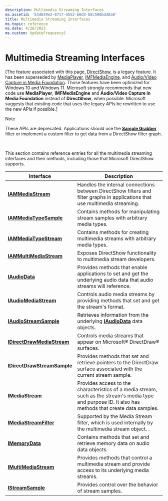 ```yaml
---
description: Multimedia Streaming Interfaces
ms.assetid: '53d639e2-8717-4552-b0d3-b8c500bd38a8'
title: Multimedia Streaming Interfaces
ms.topic: reference
ms.date: 4/26/2023
ms.custom: UpdateFrequency5
---
```


# Multimedia Streaming Interfaces

\[The feature associated with this page, [DirectShow](/windows/win32/directshow/directshow), is a legacy feature. It has been superseded by [MediaPlayer](/uwp/api/Windows.Media.Playback.MediaPlayer), [IMFMediaEngine](/windows/win32/api/mfmediaengine/nn-mfmediaengine-imfmediaengine), and [Audio/Video Capture in Media Foundation](/windows/win32/medfound/audio-video-capture-in-media-foundation). Those features have been optimized for Windows 10 and Windows 11. Microsoft strongly recommends that new code use **MediaPlayer**, **IMFMediaEngine** and **Audio/Video Capture in Media Foundation** instead of **DirectShow**, when possible. Microsoft suggests that existing code that uses the legacy APIs be rewritten to use the new APIs if possible.\]

> [!Note]  
> These APIs are deprecated. Applications should use the [**Sample Grabber**](sample-grabber-filter.md) filter or implement a custom filter to get data from a DirectShow filter graph.

 

This section contains reference entries for all the multimedia streaming interfaces and their methods, including those that Microsoft DirectShow supports.



| Interface                                                  | Description                                                                                                                                             |
|------------------------------------------------------------|---------------------------------------------------------------------------------------------------------------------------------------------------------|
| [**IAMMediaStream**](/previous-versions/windows/desktop/api/amstream/nn-amstream-iammediastream)                   | Handles the internal connections between DirectShow filters and filter graphs in applications that use multimedia streaming.                            |
| [**IAMMediaTypeSample**](/previous-versions/windows/desktop/api/amstream/nn-amstream-iammediatypesample)           | Contains methods for manipulating stream samples with arbitrary media types.                                                                            |
| [**IAMMediaTypeStream**](/previous-versions/windows/desktop/api/amstream/nn-amstream-iammediatypestream)           | Contains methods for creating multimedia streams with arbitrary media types.                                                                            |
| [**IAMMultiMediaStream**](/previous-versions/windows/desktop/api/amstream/nn-amstream-iammultimediastream)         | Exposes DirectShow functionality to multimedia stream developers.                                                                                       |
| [**IAudioData**](/previous-versions/windows/desktop/api/austream/nn-austream-iaudiodata)                           | Provides methods that enable applications to set and get the underlying audio data that audio streams will reference.                                   |
| [**IAudioMediaStream**](/previous-versions/windows/desktop/api/austream/nn-austream-iaudiomediastream)             | Controls audio media streams by providing methods that set and get the stream's format.                                                                 |
| [**IAudioStreamSample**](/previous-versions/windows/desktop/api/austream/nn-austream-iaudiostreamsample)           | Retrieves information from the underlying [**IAudioData**](/previous-versions/windows/desktop/api/austream/nn-austream-iaudiodata) data objects.                                                                |
| [**IDirectDrawMediaStream**](/previous-versions/windows/desktop/api/ddstream/nn-ddstream-idirectdrawmediastream)   | Controls media streams that appear on Microsoft® DirectDraw® surfaces.                                                                                  |
| [**IDirectDrawStreamSample**](/previous-versions/windows/desktop/api/ddstream/nn-ddstream-idirectdrawstreamsample) | Provides methods that set and retrieve pointers to the DirectDraw surface associated with the current stream sample.                                    |
| [**IMediaStream**](/previous-versions/windows/desktop/api/mmstream/nn-mmstream-imediastream)                       | Provides access to the characteristics of a media stream, such as the stream's media type and purpose ID. It also has methods that create data samples. |
| [**IMediaStreamFilter**](/previous-versions/windows/desktop/api/amstream/nn-amstream-imediastreamfilter)           | Supported by the Media Stream filter, which is used internally by the multimedia stream object. .                                                       |
| [**IMemoryData**](/previous-versions/windows/desktop/api/austream/nn-austream-imemorydata)                         | Contains methods that set and retrieve memory data on audio data objects.                                                                               |
| [**IMultiMediaStream**](/previous-versions/windows/desktop/api/mmstream/nn-mmstream-imultimediastream)             | Provides methods that control a multimedia stream and provide access to its underlying media streams.                                                   |
| [**IStreamSample**](/previous-versions/windows/desktop/api/mmstream/nn-mmstream-istreamsample)                     | Provides control over the behavior of stream samples.                                                                                                   |



 

 

 




